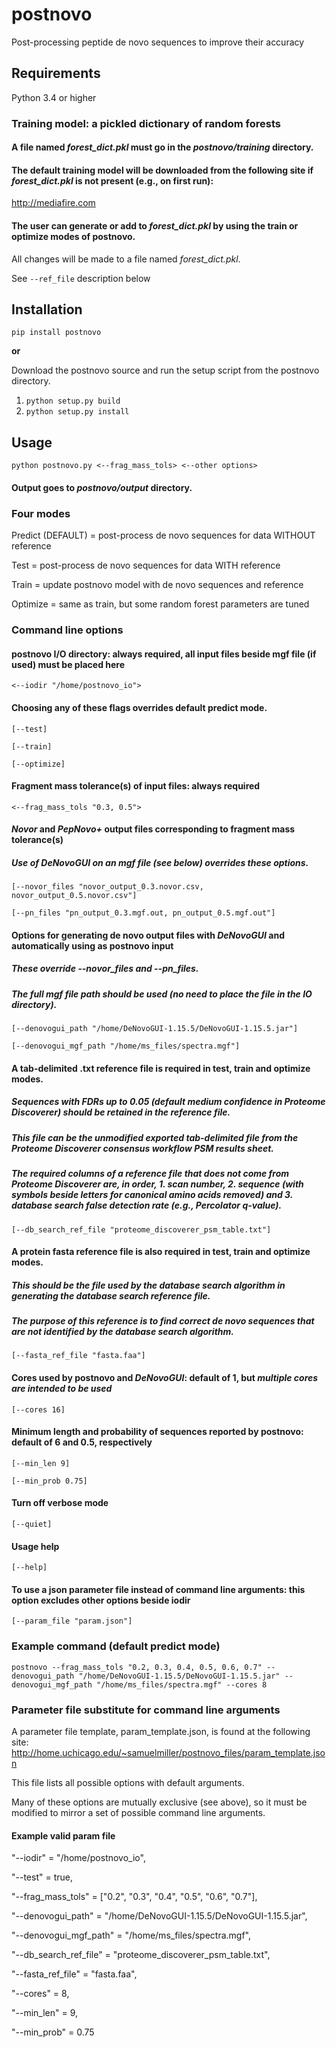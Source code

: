 # postnovo
Post-processing peptide de novo sequences to improve their accuracy

## Requirements
Python 3.4 or higher

### Training model: a pickled dictionary of random forests
#### A file named *forest_dict.pkl* must go in the *postnovo/training* directory.
#### The default training model will be downloaded from the following site if *forest_dict.pkl* is not present (e.g., on first run):
<http://mediafire.com>
#### The user can generate or add to *forest_dict.pkl* by using the train or optimize modes of postnovo.
All changes will be made to a file named *forest_dict.pkl*.

See `--ref_file` description below

## Installation
`pip install postnovo`

**or**

Download the postnovo source and run the setup script from the postnovo directory.

1. `python setup.py build`
2. `python setup.py install`

## Usage
`python postnovo.py <--frag_mass_tols> <--other options>`

#### Output goes to *postnovo/output* directory.

### Four modes
Predict (DEFAULT) = post-process de novo sequences for data WITHOUT reference

Test = post-process de novo sequences for data WITH reference

Train = update postnovo model with de novo sequences and reference

Optimize = same as train, but some random forest parameters are tuned

### Command line options
#### postnovo I/O directory: always required, all input files beside mgf file (if used) must be placed here
`<--iodir "/home/postnovo_io">`

#### Choosing any of these flags overrides default predict mode.
`[--test]`

`[--train]`

`[--optimize]`
#### Fragment mass tolerance(s) of input files: always required
`<--frag_mass_tols "0.3, 0.5">`

#### *Novor* and *PepNovo+* output files corresponding to fragment mass tolerance(s)
##### Use of *DeNovoGUI* on an mgf file (see below) overrides these options.

`[--novor_files "novor_output_0.3.novor.csv, novor_output_0.5.novor.csv"]`

`[--pn_files "pn_output_0.3.mgf.out, pn_output_0.5.mgf.out"]`

#### Options for generating de novo output files with *DeNovoGUI* and automatically using as postnovo input
##### These override --novor_files and --pn_files.
##### The full mgf file path should be used (no need to place the file in the IO directory).
`[--denovogui_path "/home/DeNovoGUI-1.15.5/DeNovoGUI-1.15.5.jar"]`

`[--denovogui_mgf_path "/home/ms_files/spectra.mgf"]`

#### A tab-delimited .txt reference file is required in test, train and optimize modes.
##### Sequences with FDRs up to 0.05 (default medium confidence in *Proteome Discoverer*) should be retained in the reference file.
##### This file can be the *unmodified* exported tab-delimited file from the *Proteome Discoverer* consensus workflow PSM results sheet.
##### The required columns of a reference file that does not come from *Proteome Discoverer* are, in order, 1. scan number, 2. sequence (with symbols beside letters for canonical amino acids removed) and 3. database search false detection rate (e.g., *Percolator* q-value).
`[--db_search_ref_file "proteome_discoverer_psm_table.txt"]`

#### A protein fasta reference file is also required in test, train and optimize modes.
##### This should be the file used by the database search algorithm in generating the database search reference file.
##### The purpose of this reference is to find correct de novo sequences that are not identified by the database search algorithm.
`[--fasta_ref_file "fasta.faa"]`

#### Cores used by postnovo and *DeNovoGUI*: default of 1, but *multiple cores are intended to be used*
`[--cores 16]`

#### Minimum length and probability of sequences reported by postnovo: default of 6 and 0.5, respectively
`[--min_len 9]`

`[--min_prob 0.75]`

#### Turn off verbose mode
`[--quiet]`

#### Usage help
`[--help]`

#### To use a json parameter file instead of command line arguments: this option excludes other options beside iodir
`[--param_file "param.json"]`

### Example command (default predict mode)
`postnovo --frag_mass_tols "0.2, 0.3, 0.4, 0.5, 0.6, 0.7" --denovogui_path "/home/DeNovoGUI-1.15.5/DeNovoGUI-1.15.5.jar" --denovogui_mgf_path "/home/ms_files/spectra.mgf" --cores 8`

### Parameter file substitute for command line arguments

A parameter file template, param_template.json, is found at the following site:
<http://home.uchicago.edu/~samuelmiller/postnovo_files/param_template.json>

This file lists all possible options with default arguments.

Many of these options are mutually exclusive (see above), so it must be modified to mirror a set of possible command line arguments.

#### Example valid param file
"--iodir" = "/home/postnovo_io",

"--test" = true,

"--frag_mass_tols" = ["0.2", "0.3", "0.4", "0.5", "0.6", "0.7"],

"--denovogui_path" = "/home/DeNovoGUI-1.15.5/DeNovoGUI-1.15.5.jar",

"--denovogui_mgf_path" = "/home/ms_files/spectra.mgf",

"--db_search_ref_file" = "proteome_discoverer_psm_table.txt",

"--fasta_ref_file" = "fasta.faa",

"--cores" = 8,

"--min_len" = 9,

"--min_prob" = 0.75
